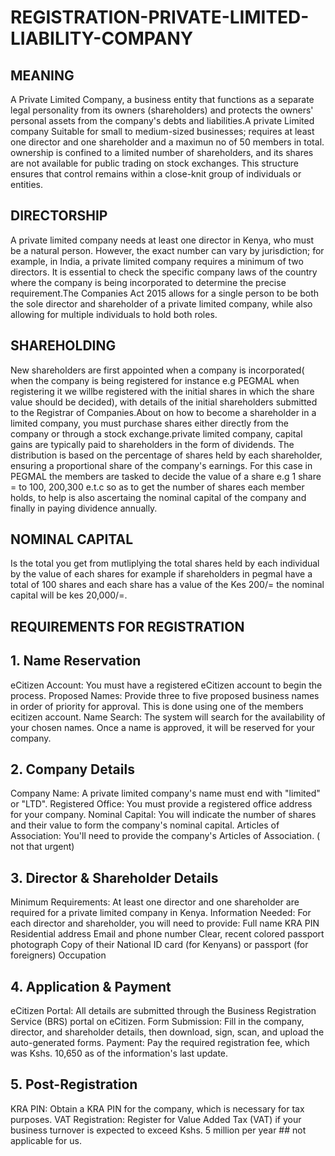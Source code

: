 # REGISTRATION-PRIVATE-LIMITED-LIABILITY-COMPANY

## MEANING

A Private Limited Company, a business entity that functions as a separate legal personality from its owners (shareholders) and protects the owners' personal assets from the company's debts and liabilities.A private Limited company Suitable for small to medium-sized businesses; requires at least one director and one shareholder and a maximun no of 50 members in total. ownership is confined to a limited number of shareholders, and its shares are not available for public trading on stock exchanges. This structure ensures that control remains within a close-knit group of individuals or entities.

## DIRECTORSHIP
A private limited company needs at least one director in Kenya, who must be a natural person. However, the exact number can vary by jurisdiction; for example, in India, a private limited company requires a minimum of two directors. It is essential to check the specific company laws of the country where the company is being incorporated to determine the precise requirement.The Companies Act 2015 allows for a single person to be both the sole director and shareholder of a private limited company, while also allowing for multiple individuals to hold both roles.

## SHAREHOLDING
New shareholders are first appointed when a company is incorporated( when the company is being registered for instance e.g PEGMAL when registering it we willbe registered with the initial shares in which the share value should be decided), with details of the initial shareholders submitted to the Registrar of Companies.About on how to become a shareholder in a limited company, you must purchase shares either directly from the company or through a stock exchange.private limited company, capital gains are typically paid to shareholders in the form of dividends. The distribution is based on the percentage of shares held by each shareholder, ensuring a proportional share of the company's earnings.
For this case in PEGMAL the members are tasked to decide the value of a share e.g 1 share = to 100, 200,300 e.t.c so as to get the number of shares each member holds, to help is also ascertaing the nominal capital of the company and finally in paying dividence annually.

## NOMINAL CAPITAL
Is the total you get from mutliplying the total shares held by each individual by the value of each shares for example if shareholders in pegmal have a total of 100 shares and each share has a value of the Kes 200/= the nominal capital will be kes 20,000/=.

## REQUIREMENTS FOR REGISTRATION

## 1. Name Reservation
eCitizen Account: You must have a registered eCitizen account to begin the process. 
Proposed Names: Provide three to five proposed business names in order of priority for approval.
This is done using one of the members ecitizen account.
Name Search: The system will search for the availability of your chosen names. Once a name is approved, it will be reserved for your company. 

## 2. Company Details
Company Name: A private limited company's name must end with "limited" or "LTD". 
Registered Office: You must provide a registered office address for your company. 
Nominal Capital: You will indicate the number of shares and their value to form the company's nominal capital. 
Articles of Association: You'll need to provide the company's Articles of Association. ( not that urgent)

## 3. Director & Shareholder Details

Minimum Requirements:
At least one director and one shareholder are required for a private limited company in Kenya. 
Information Needed:
For each director and shareholder, you will need to provide:
Full name 
KRA PIN 
Residential address 
Email and phone number 
Clear, recent colored passport photograph 
Copy of their National ID card (for Kenyans) or passport (for foreigners) 
Occupation 

## 4. Application & Payment
eCitizen Portal:
All details are submitted through the Business Registration Service (BRS) portal on eCitizen.
Form Submission:
Fill in the company, director, and shareholder details, then download, sign, scan, and upload the auto-generated forms.
Payment:
Pay the required registration fee, which was Kshs. 10,650 as of the information's last update.

## 5. Post-Registration 
KRA PIN: Obtain a KRA PIN for the company, which is necessary for tax purposes.
VAT Registration: Register for Value Added Tax (VAT) if your business turnover is expected to exceed Kshs. 5 million per year ## not applicable for us.
